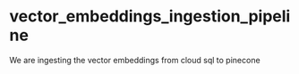# vector_embeddings_ingestion_pipeline
We are ingesting the vector embeddings from cloud sql to pinecone
